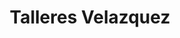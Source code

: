 ---
title: "Talleres Velazquez"
url: /oviedo-uvieu/talleres-velazquez/
shop: reparación de automóviles
---